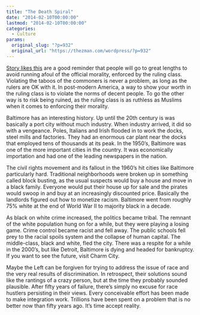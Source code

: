```yaml
---
title: "The Death Spiral"
date: "2014-02-10T00:00:00"
lastmod: "2014-02-10T00:00:00"
categories:
  - Culture
params:
  original_slug: "?p=932"
  original_url: "https://thezman.com/wordpress/?p=932"
---
```


<a
href="https://medium.com/@TraceyHalvorsen/baltimore-city-youre-breaking-my-heart-1873a505ce2a"
rel="noopener noreferrer" target="_blank">Story likes this</a> are a
good reminder that people will go to great lengths to avoid running
afoul of the official morality, enforced by the ruling class. Violating
the taboos of the commoners is never a problem, as long as the rulers
are OK with it. In post-modern America, a way to show your worth in the
ruling class is to violate the norms of decent people. To go the other
way is to risk being ruined, as the ruling class is as ruthless as
Muslims when it comes to enforcing their morality.

Baltimore has an interesting history. Up until the 20th century is was
basically a port city without much industry. When industry arrived, it
did so with a vengeance. Poles, Italians and Irish flooded in to work
the docks, steel mills and factories. They had an enormous car plant
near the docks that employed tens of thousands at its peak. In the
1950’s, Baltimore was one of the more important cities in the country.
It was economically importation and had one of the leading newspapers in
the nation.

The civil rights movement and its fallout in the 1960’s hit cities like
Baltimore particularly hard. Traditional neighborhoods were broken up in
something called block busting, as the usual suspects would buy a house
and move in a black family. Everyone would put their house up for sale
and the pirates would swoop in and buy at an increasingly discounted
price. Basically the landlords figured out how to monetize racism.
Baltimore went from roughly 75% white at the end of World War II to
majority black in a decade.

As black on white crime increased, the politics became tribal. The
remnant of the white population hung on for a while, but they were
playing a losing game. Crime control became racist and fell away. The
public schools fell prey to the racial spoils system and the collapse of
human capital. The middle-class, black and white, fled the city. There
was a respite for a while in the 2000’s, but like Detroit, Baltimore is
dying and headed for bankruptcy. If you want to see the future, visit
Charm City.

Maybe the Left can be forgiven for trying to address the issue of race
and the very real results of discrimination. In retrospect, their
solutions sound like the rantings of a crazy person, but at the time
they probably sounded plausible. After fifty years of failure, there’s
simply no excuse for race hustlers persisting in their views. Every
conceivable effort has been made to make integration work. Trillions
have been spent on a problem that is no better now than fifty years ago.
It’s time accept reality.
